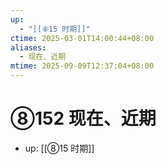 ```yaml
---
up:
  - "[[⑧15 时期]]"
ctime: 2025-03-01T14:00:44+08:00
aliases:
  - 现在、近期
mtime: 2025-09-09T12:37:04+08:00
---
```


# ⑧152 现在、近期

- up: [[⑧15 时期]]

